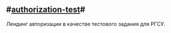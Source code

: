 #[authorization-test]()#
-------------------------
Лендинг авторизации в качестве тестового задания для РГСУ.
